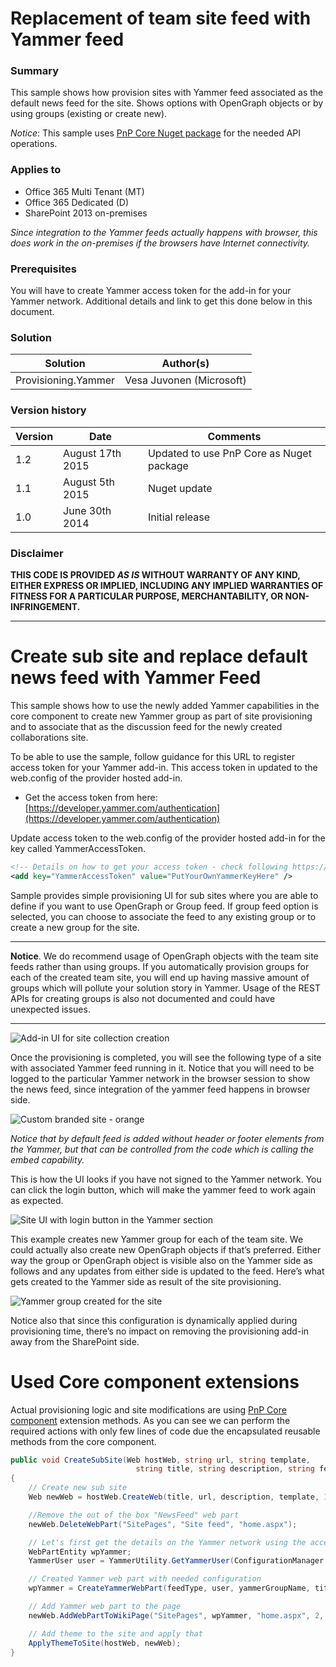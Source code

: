 # Replacement of team site feed with Yammer feed #

### Summary ###
This sample shows how provision sites with Yammer feed associated as the default news feed for the site. Shows options with OpenGraph objects or by using groups (existing or create new).


*Notice*: This sample uses [PnP Core Nuget package](https://github.com/OfficeDev/PnP-sites-core) for the needed API operations.

### Applies to ###
-  Office 365 Multi Tenant (MT)
-  Office 365 Dedicated (D)
-  SharePoint 2013 on-premises

*Since integration to the Yammer feeds actually happens with browser, this does work in the on-premises if the browsers have Internet connectivity.*

### Prerequisites ###
You will have to create Yammer access token for the add-in for your Yammer network. Additional details and link to get this done below in this document.

### Solution ###
Solution | Author(s)
---------| ----------
Provisioning.Yammer | Vesa Juvonen (Microsoft)

### Version history ###
Version  | Date | Comments
---------| -----| --------
1.2  | August 17th 2015 | Updated to use PnP Core as Nuget package
1.1  | August 5th 2015 | Nuget update
1.0  | June 30th 2014 | Initial release

### Disclaimer ###
**THIS CODE IS PROVIDED *AS IS* WITHOUT WARRANTY OF ANY KIND, EITHER EXPRESS OR IMPLIED, INCLUDING ANY IMPLIED WARRANTIES OF FITNESS FOR A PARTICULAR PURPOSE, MERCHANTABILITY, OR NON-INFRINGEMENT.**


----------

# Create sub site and replace default news feed with Yammer Feed #
This sample shows how to use the newly added Yammer capabilities in the core component to create new Yammer group as part of site provisioning and to associate that as the discussion feed for the newly created collaborations site. 

To be able to use the sample, follow guidance for this URL to register access token for your Yammer add-in. This access token in updated to the web.config of the provider hosted add-in.

- Get the access token from here: [https://developer.yammer.com/authentication](https://developer.yammer.com/authentication)

Update access token to the web.config of the provider hosted add-in for the key called YammerAccessToken.
```XML
<!-- Details on how to get your access token - check following https://developer.yammer.com/authentication -->
<add key="YammerAccessToken" value="PutYourOwnYammerKeyHere" />
```

Sample provides simple provisioning UI for sub sites where you are able to define if you want to use OpenGraph or Group feed. If group feed option is selected, you can choose to associate the feed to any existing group or to create a new group for the site.


----------
**Notice**. We do recommend usage of OpenGraph objects with the team site feeds rather than using groups. If you automatically provision groups for each of the created team site, you will end up having massive amount of groups which will pollute your solution story in Yammer. Usage of the REST APIs for creating groups is also not documented and could have unexpected issues.  

----------

![Add-in UI for site collection creation](http://i.imgur.com/n7G6tUJ.png)

Once the provisioning is completed, you will see the following type of a site with associated Yammer feed running in it. Notice that you will need to be logged to the particular Yammer network in the browser session to show the news feed, since integration of the yammer feed happens in browser side. 

![Custom branded site - orange](http://i.imgur.com/NH4WMdL.png)

*Notice that by default feed is added without header or footer elements from the Yammer, but that can be controlled from the code which is calling the embed capability.*

This is how the UI looks if you have not signed to the Yammer network. You can click the login button, which will make the yammer feed to work again as expected.

![Site UI with login button in the Yammer section](http://i.imgur.com/ITVpzXL.png)

This example creates new Yammer group for each of the team site. We could actually also create new OpenGraph objects if that’s preferred. Either way the group or OpenGraph object is visible also on the Yammer side as follows and any updates from either side is updated to the feed. Here’s what gets created to the Yammer side as result of the site provisioning. 

![Yammer group created for the site](http://i.imgur.com/FwMqzxY.png)

Notice also that since this configuration is dynamically applied during provisioning time, there’s no impact on removing the provisioning add-in away from the SharePoint side.

# Used Core component extensions #

Actual provisioning logic and site modifications are using [PnP Core component](https://github.com/OfficeDev/PnP/tree/master/OfficeDevPnP.Core) extension methods. As you can see we can perform the required actions with only few lines of code due the encapsulated reusable methods from the core component.

```C#
public void CreateSubSite(Web hostWeb, string url, string template,
                            string title, string description, string feedType, string yammerGroupName)
{
    // Create new sub site
    Web newWeb = hostWeb.CreateWeb(title, url, description, template, 1033);

    //Remove the out of the box "NewsFeed" web part
    newWeb.DeleteWebPart("SitePages", "Site feed", "home.aspx");

    // Let's first get the details on the Yammer network using the access token
    WebPartEntity wpYammer;
    YammerUser user = YammerUtility.GetYammerUser(ConfigurationManager.AppSettings["YammerAccessToken"]);

    // Created Yammer web part with needed configuration
    wpYammer = CreateYammerWebPart(feedType, user, yammerGroupName, title);

    // Add Yammer web part to the page
    newWeb.AddWebPartToWikiPage("SitePages", wpYammer, "home.aspx", 2, 1, false);

    // Add theme to the site and apply that
    ApplyThemeToSite(hostWeb, newWeb);
}
```


